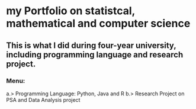 # my Portfolio on statistcal, mathematical and computer science
## This is what I did during four-year university, including programming language and research project. 
### Menu: 
a.> Programming Language: Python, Java and R
b.> Research Project on PSA and Data Analysis project
